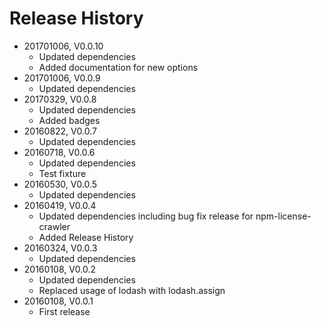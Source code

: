 # Release History

* 201701006, V0.0.10
    * Updated dependencies
    * Added documentation for new options
* 201701006, V0.0.9
    * Updated dependencies
* 20170329, V0.0.8
    * Updated dependencies
    * Added badges
* 20160822, V0.0.7
    * Updated dependencies
* 20160718, V0.0.6
    * Updated dependencies
    * Test fixture
* 20160530, V0.0.5
    * Updated dependencies
* 20160419, V0.0.4
    * Updated dependencies including bug fix release for npm-license-crawler
    * Added Release History
* 20160324, V0.0.3
    * Updated dependencies
* 20160108, V0.0.2
    * Updated dependencies
    * Replaced usage of lodash with lodash.assign
* 20160108, V0.0.1
    * First release